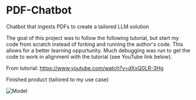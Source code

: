 # PDF-Chatbot
Chatbot that ingests PDFs to create a tailored LLM solution

The goal of this project was to follow the following tutorial, but start my code from scratch instead of forking and running the author's code. This allows for a better learning oppurtunity. Much debugging was run to get the code to work in alignment with the tutorial (see YouTube link below).

From tutorial: https://www.youtube.com/watch?v=dXxQ0LR-3Hg

Finished product (tailored to my use case)

![Model](app_image.jpg)

